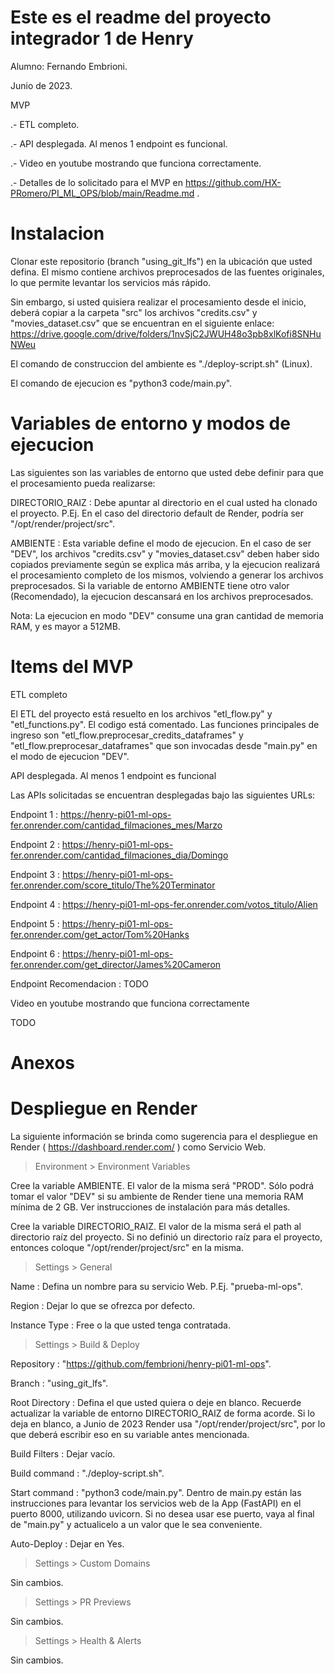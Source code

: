 # Este es el readme del proyecto integrador 1 de Henry

Alumno: Fernando Embrioni.

Junio de 2023.


MVP

.- ETL completo.

.- API desplegada. Al menos 1 endpoint es funcional.

.- Video en youtube mostrando que funciona correctamente.

.- Detalles de lo solicitado para el MVP en https://github.com/HX-PRomero/PI_ML_OPS/blob/main/Readme.md .


# Instalacion

Clonar este repositorio (branch "using_git_lfs") en la ubicación que usted defina. El mismo contiene archivos preprocesados de las fuentes originales, lo que permite levantar los servicios más rápido.

Sin embargo, si usted quisiera realizar el procesamiento desde el inicio, deberá copiar a la carpeta "src" los archivos "credits.csv" y "movies_dataset.csv" que se encuentran en el siguiente enlace: https://drive.google.com/drive/folders/1nvSjC2JWUH48o3pb8xlKofi8SNHuNWeu

El comando de construccion del ambiente es "./deploy-script.sh" (Linux).

El comando de ejecucion es "python3 code/main.py".

# Variables de entorno y modos de ejecucion

Las siguientes son las variables de entorno que usted debe definir para que el procesamiento pueda realizarse:

DIRECTORIO_RAIZ : Debe apuntar al directorio en el cual usted ha clonado el proyecto. P.Ej. En el caso del directorio default de Render, podría ser "/opt/render/project/src".

AMBIENTE : Esta variable define el modo de ejecucion. En el caso de ser "DEV", los archivos "credits.csv" y "movies_dataset.csv" deben haber sido copiados previamente según se explica más arriba, y la ejecucion realizará el procesamiento completo de los mismos, volviendo a generar los archivos preprocesados. Si la variable de entorno AMBIENTE tiene otro valor (Recomendado), la ejecucion descansará en los archivos preprocesados.

Nota: La ejecucion en modo "DEV" consume una gran cantidad de memoria RAM, y es mayor a 512MB.

# Items del MVP

ETL completo

El ETL del proyecto está resuelto en los archivos "etl_flow.py" y "etl_functions.py". El codigo está comentado. Las funciones principales de ingreso son "etl_flow.preprocesar_credits_dataframes" y "etl_flow.preprocesar_dataframes" que son invocadas desde "main.py" en el modo de ejecucion "DEV".

API desplegada. Al menos 1 endpoint es funcional

Las APIs solicitadas se encuentran desplegadas bajo las siguientes URLs:

Endpoint 1 : https://henry-pi01-ml-ops-fer.onrender.com/cantidad_filmaciones_mes/Marzo

Endpoint 2 : https://henry-pi01-ml-ops-fer.onrender.com/cantidad_filmaciones_dia/Domingo

Endpoint 3 : https://henry-pi01-ml-ops-fer.onrender.com/score_titulo/The%20Terminator

Endpoint 4 : https://henry-pi01-ml-ops-fer.onrender.com/votos_titulo/Alien

Endpoint 5 : https://henry-pi01-ml-ops-fer.onrender.com/get_actor/Tom%20Hanks

Endpoint 6 : https://henry-pi01-ml-ops-fer.onrender.com/get_director/James%20Cameron

Endpoint Recomendacion : TODO

Video en youtube mostrando que funciona correctamente

TODO

# Anexos

# Despliegue en Render

La siguiente información se brinda como sugerencia para el despliegue en Render ( https://dashboard.render.com/ ) como Servicio Web.


> Environment > Environment Variables

Cree la variable AMBIENTE. El valor de la misma será "PROD". Sólo podrá tomar el valor "DEV" si su ambiente de Render tiene una memoria RAM mínima de 2 GB. Ver instrucciones de instalación para más detalles.

Cree la variable DIRECTORIO_RAIZ. El valor de la misma será el path al directorio raíz del proyecto. Si no definió un directorio raíz para el proyecto, entonces coloque "/opt/render/project/src" en la misma.

> Settings > General

Name : Defina un nombre para su servicio Web. P.Ej. "prueba-ml-ops".

Region : Dejar lo que se ofrezca por defecto.

Instance Type : Free o la que usted tenga contratada.

> Settings > Build & Deploy

Repository : "https://github.com/fembrioni/henry-pi01-ml-ops".

Branch : "using_git_lfs".

Root Directory : Defina el que usted quiera o deje en blanco. Recuerde actualizar la variable de entorno DIRECTORIO_RAIZ de forma acorde. Si lo deja en blanco, a Junio de 2023 Render usa "/opt/render/project/src", por lo que deberá escribir eso en su variable antes mencionada.

Build Filters : Dejar vacío.

Build command : "./deploy-script.sh".

Start command : "python3 code/main.py". Dentro de main.py están las instrucciones para levantar los servicios web de la App (FastAPI) en el puerto 8000, utilizando uvicorn. Si no desea usar ese puerto, vaya al final de "main.py" y actualicelo a un valor que le sea conveniente.

Auto-Deploy : Dejar en Yes.

> Settings > Custom Domains

Sin cambios.

> Settings > PR Previews

Sin cambios.

> Settings > Health & Alerts

Sin cambios.

